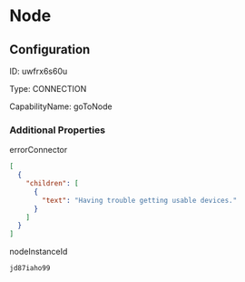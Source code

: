 # Node
## Configuration
ID:  uwfrx6s60u

Type: CONNECTION 

CapabilityName: goToNode






### Additional Properties
errorConnector
```json 
[
  {
    "children": [
      {
        "text": "Having trouble getting usable devices."
      }
    ]
  }
]
```


nodeInstanceId
```string 
jd87iaho99
```





